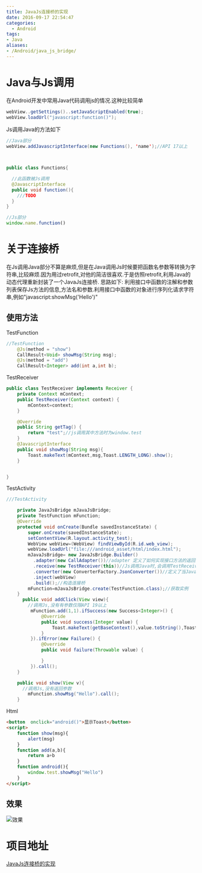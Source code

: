 ```yaml
---
title: JavaJs连接桥的实现
date: 2016-09-17 22:54:47
categories:
  - Android
tags:
- Java
aliases:
- /Android/java_js_bridge/
---
```


# Java与Js调用
在Android开发中常用Java代码调用js的情况.这种比较简单
```java
webView..getSettings()..setJavaScriptEnabled(true);
webView.loadUrl("javascript:function()");
```
Js调用Java的方法如下
```java
//Java部分
webView.addJavascriptInterface(new Functions(), 'name');//API 17以上



public class Functions{

  //此函数被Js调用
  @JavascriptInterface
  public void function(){
    ///TODO
  }
}

```
```javascript
//Js部分
window.name.function()
```
# 关于连接桥
在Js调用Java部分不算是麻烦,但是在Java调用Js时候要把函数名参数等转换为字符串,比较麻烦.因为用过retrofit,对他的简洁很喜欢.于是仿照retrofit,利用Java的动态代理重新封装了一个JavaJs连接桥.
思路如下:
利用接口中函数的注解和参数列表保存Js方法的信息,方法名和参数.利用接口中函数的对象进行序列化请求字符串,例如"javascript:showMsg('Hello')"

## 使用方法
TestFunction
```java
//TestFunction
    @Js(method = "show")
    CallResult<Void> showMsg(String msg);
    @Js(method = "add")
    CallResult<Integer> add(int a,int b);
```

TestReceiver
```java
public class TestReceiver implements Receiver {
    private Context mContext;
    public TestReceiver(Context context) {
        mContext=context;
    }

    @Override
    public String getTag() {
        return "test";//js调用其中方法时为window.test
    }
    @JavascriptInterface
    public void showMsg(String msg){
        Toast.makeText(mContext,msg,Toast.LENGTH_LONG).show();
    }


}
```
TestActivity
```java
///TestActivity

    private JavaJsBridge mJavaJsBridge;
    private TestFunction mFunction;
    @Override
    protected void onCreate(Bundle savedInstanceState) {
        super.onCreate(savedInstanceState);
        setContentView(R.layout.activity_test);
        WebView webView=(WebView) findViewById(R.id.web_view);
        webView.loadUrl("file:///android_asset/html/index.html");
        mJavaJsBridge= new JavaJsBridge.Builder()
          .adapter(new CallAdapter())//adapter 定义了如何实现接口方法的返回对象,实现 IAdapter
          .receive(new TestReceiver(this))//Js调用Java时,会调用TestReceiver里面的函数,此类实现Receiver接口.可以调用
          .converter(new ConverterFactory.JsonConverter())//定义了当Java传对象给Js的时候如何解析
          .inject(webView)
          .build();//构造连接桥
        mFunction=mJavaJsBridge.create(TestFunction.class);//获取实例
    }
      public void addClick(View view){
        //调用Js,没有有参数仅限API 19以上
         mFunction.add(1,1).ifSuccess(new Success<Integer>() {
             @Override
             public void success(Integer value) {
                 Toast.makeText(getBaseContext(),value.toString(),Toast.LENGTH_LONG).show();
             }
         }).ifError(new Failure() {
             @Override
             public void failure(Throwable value) {

             }
         }).call();
    }

    public void show(View v){
      //调用Js,没有返回参数
        mFunction.showMsg("Hello").call();
    }
```
Html

```html
<button  onclick="android()">显示Toast</button>
<script>
    function show(msg){
        alert(msg)
    }
    function add(a,b){
        return a+b
    }
    function android(){
        window.test.showMsg("Hello")
    }
</script>
```
## 效果
![效果](https://francisol-blog.oss-cn-beijing.aliyuncs.com/posts/blogJavaJsBridge.gif)

# 项目地址
[JavaJs连接桥的实现](https://github.com/francisCN/JsBridge)